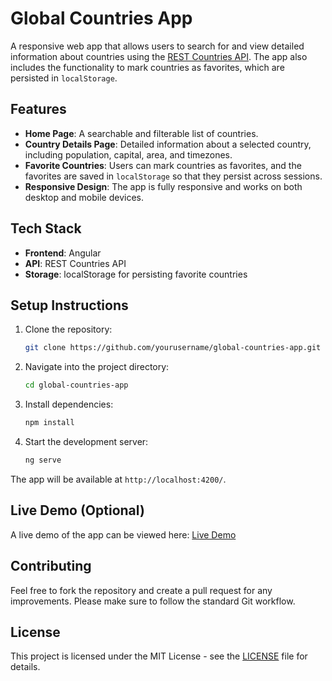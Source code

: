 # Global Countries App

A responsive web app that allows users to search for and view detailed information about countries using the [REST Countries API](https://restcountries.com/). The app also includes the functionality to mark countries as favorites, which are persisted in `localStorage`.

## Features

- **Home Page**: A searchable and filterable list of countries.
- **Country Details Page**: Detailed information about a selected country, including population, capital, area, and timezones.
- **Favorite Countries**: Users can mark countries as favorites, and the favorites are saved in `localStorage` so that they persist across sessions.
- **Responsive Design**: The app is fully responsive and works on both desktop and mobile devices.

## Tech Stack

- **Frontend**: Angular
- **API**: REST Countries API
- **Storage**: localStorage for persisting favorite countries

## Setup Instructions

1. Clone the repository:
    ```bash
    git clone https://github.com/yourusername/global-countries-app.git
    ```
2. Navigate into the project directory:
    ```bash
    cd global-countries-app
    ```
3. Install dependencies:
    ```bash
    npm install
    ```
4. Start the development server:
    ```bash
    ng serve
    ```

The app will be available at `http://localhost:4200/`.

## Live Demo (Optional)

A live demo of the app can be viewed here: [Live Demo](https://global-country-details-1kneanzuj-isa-usman-musas-projects.vercel.app)

## Contributing

Feel free to fork the repository and create a pull request for any improvements. Please make sure to follow the standard Git workflow.

## License

This project is licensed under the MIT License - see the [LICENSE](LICENSE) file for details.
